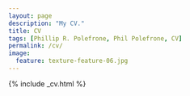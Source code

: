 ```yaml
---
layout: page
description: "My CV."
title: CV
tags: [Phillip R. Polefrone, Phil Polefrone, CV]
permalink: /cv/
image:
  feature: texture-feature-06.jpg
---
```


{% include _cv.html %}